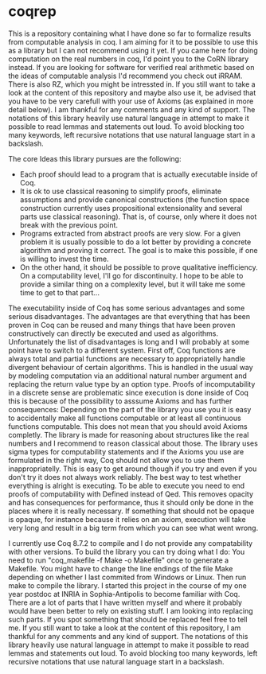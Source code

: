 # coqrep

This is a repository containing what I have done so far to formalize results from computable analysis in coq.
I am aiming for it to be possible to use this as a library but I can not recommend using it yet.
If you came here for doing computation on the real numbers in coq, I'd point you to the CoRN library instead.
If you are looking for software for verified real arithmetic based on the ideas of computable analysis I'd recommend you check out iRRAM.
There is also RZ, which you might be intressted in.
If you still want to take a look at the content of this repository and maybe also use it, be advised that you have to be very carefull with your use of Axioms (as explained in more detail below).
I am thankful for any comments and any kind of support.
The notations of this library heavily use natural language in attempt to make it possible to read lemmas and statements out loud. To avoid blocking too many keywords, left recursive notations that use natural language start in a backslash.

The core Ideas this library pursues are the following:
- Each proof should lead to a program that is actually executable inside of Coq.
- It is ok to use classical reasoning to simplify proofs, eliminate assumptions and provide canonical constructions (the function space construction currently uses propositional extensionality and several parts use classical reasoning).
That is, of course, only where it does not break with the previous point.
- Programs extracted from abstract proofs are very slow.
For a given problem it is usually possible to do a lot better by providing a concrete algorithm and proving it correct.
The goal is to make this possible, if one is willing to invest the time.
- On the other hand, it should be possible to prove qualitative inefficiency.
On a computability level, I'll go for discontinuity.
I hope to be able to provide a similar thing on a complexity level, but it will take me some time to get to that part...

The executability inside of Coq has some serious advantages and some serious disadvantages.
The advantages are that everything that has been proven in Coq can be reused and many things that have been proven constructively can directly be executed and used as algorithms.
Unfortunately the list of disadvantages is long and I will probably at some point have to switch to a different system.
First off, Coq functions are always total and partial functions are necessary to appropriatelly handle divergent behaviour of certain algorithms.
This is handled in the usual way by modeling computation via an additional natural number argument and replacing the return value type by an option type.
Proofs of incomputability in a discrete sense are problematic since execution is done inside of Coq this is because of the possibility to asssume Axioms and has further consequences:
Depending on the part of the library you use you it is easy to accidentally make all functions computable or at least all continuous functions computable.
This does not mean that you should avoid Axioms completly.
The library is made for reasoning about structures like the real numbers and I recommend to reason classical about those.
The library uses sigma types for computability statements and if the Axioms you use are formulated in the right way, Coq should not allow you to use them inappropriatelly.
This is easy to get around though if you try and even if you don't try it does not always work reliably.
The best way to test whether everything is alright is executing.
To be able to execute you need to end proofs of computability with Defined instead of Qed.
This removes opacity and has consequences for performance, thus it should only be done in the places where it is really necessary.
If something that should not be opaque is opaque, for instance because it relies on an axiom, execution will take very long and result in a big term from which you can see what went wrong.


I currently use Coq 8.7.2 to compile and I do not provide any compatability with other versions.
To build the library you can try doing what I do:
You need to run "coq_makefile -f Make -o Makefile" once to generate a Makefile.
You might have to change the line endings of the file Make depending on whether I last commited from Windows or Linux.
Then run make to compile the library.
I started this project in the course of my one year postdoc at INRIA in Sophia-Antipolis to become familiar with Coq.
There are a lot of parts that I have written myself and where it probably would have been better to rely on existing stuff.
I am looking into replacing such parts.
If you spot something that should be replaced feel free to tell me.
If you still want to take a look at the content of this repository, I am thankful for any comments and any kind of support.
The notations of this library heavily use natural language in attempt to make it possible to read lemmas and statements out loud.
To avoid blocking too many keywords, left recursive notations that use natural language start in a backslash.

